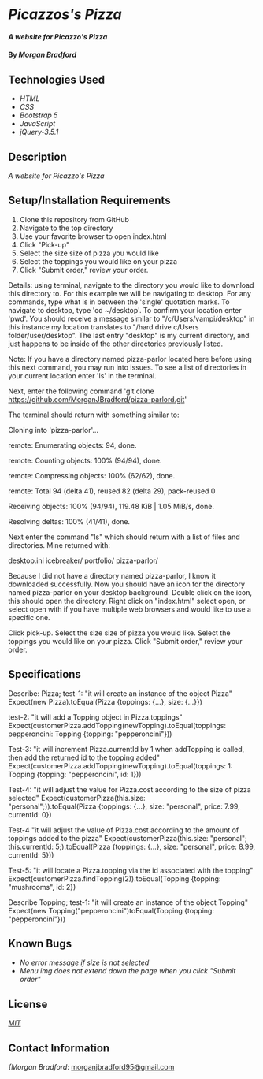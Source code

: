 # _Picazzos's Pizza_

#### _A website for Picazzo's Pizza_

#### By _**Morgan Bradford**_

## Technologies Used

* _HTML_
* _CSS_
* _Bootstrap 5_
* _JavaScript_
* _jQuery-3.5.1_

## Description

_A website for Picazzo's Pizza_

## Setup/Installation Requirements

1. Clone this repository from GitHub
2. Navigate to the top directory
2. Use your favorite browser to open index.html
3. Click "Pick-up"
4. Select the size size of pizza you would like
5. Select the toppings you would like on your pizza
6. Click "Submit order," review your order.

Details: using terminal, navigate to the directory you would like to download this directory to. For this example we will be navigating to desktop. For any commands, type what is in between the 'single' quotation marks. To navigate to desktop, type 'cd ~/desktop'. To confirm your location enter 'pwd'. You should receive a message similar to "/c/Users/vampi/desktop" in this instance my location translates to "/hard drive c/Users folder/user/desktop". The last entry "desktop" is my current directory, and just happens to be inside of the other directories previously listed.

Note: If you have a directory named pizza-parlor located here before using this next command, you may run into issues. To see a list of directories in your current location enter 'ls' in the terminal.

Next, enter the following command 'git clone https://github.com/MorganJBradford/pizza-parlord.git'

The terminal should return with something similar to:

Cloning into 'pizza-parlor'...

remote: Enumerating objects: 94, done.

remote: Counting objects: 100% (94/94), done.

remote: Compressing objects: 100% (62/62), done.

remote: Total 94 (delta 41), reused 82 (delta 29), pack-reused 0

Receiving objects: 100% (94/94), 119.48 KiB | 1.05 MiB/s, done.

Resolving deltas: 100% (41/41), done.

Next enter the command "ls" which should return with a list of files and directories. Mine returned with:

desktop.ini icebreaker/ portfolio/ pizza-parlor/

Because I did not have a directory named pizza-parlor, I know it downloaded successfully. Now you should have an icon for the directory named pizza-parlor on your desktop background. Double click on the icon, this should open the directory. Right click on "index.html" select open, or select open with if you have multiple web browsers and would like to use a specific one.

 Click pick-up. Select the size size of pizza you would like. Select the toppings you would like on your pizza. Click "Submit order," review your order.

## Specifications

Describe: Pizza;
test-1: "it will create an instance of the object Pizza"
Expect(new Pizza).toEqual(Pizza {toppings: {...}, size: {...}})

test-2: "it will add a Topping object in Pizza.toppings"
Expect(customerPizza.addTopping(newTopping).toEqual(toppings:
pepperoncini: Topping {topping: "pepperoncini"}))

Test-3: "it will increment Pizza.currentId by 1 when addTopping is called, then add the returned id to the topping added"
Expect(customerPizza.addTopping(newTopping).toEqual(toppings:
1: Topping {topping: "pepperoncini", id: 1}))

Test-4: "it will adjust the value for Pizza.cost according to the size of pizza selected"
Expect(customerPizza(this.size: "personal";)).toEqual(Pizza {toppings: {…}, size: "personal", price: 7.99, currentId: 0})

Test-4 "it will adjust the value of Pizza.cost according to the amount of toppings added to the pizza"
Expect(customerPizza(this.size: "personal"; this.currentId: 5;).toEqual(Pizza {toppings: {…}, size: "personal", price: 8.99, currentId: 5}))

Test-5: "it will locate a Pizza.topping via the id associated with the topping"
Expect(customerPizza.findTopping(2)).toEqual(Topping {topping: "mushrooms", id: 2})

Describe Topping;
test-1: "it will create an instance of the object Topping"
Expect(new Topping("pepperoncini")toEqual(Topping {topping: "pepperoncini"}))

## Known Bugs

* _No error message if size is not selected_
* _Menu img does not extend down the page when you click "Submit order"_

## License

_[MIT](LICENSE.txt)_

## Contact Information

_{Morgan Bradford_: morganjbradford95@gmail.com